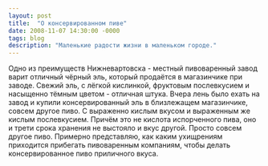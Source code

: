 ```yaml
---
layout: post
title:  "О консервированном пиве"
date: 2008-11-07 14:30:00 -0000
tags: blog 
description: "Маленькие радости жизни в маленьком городе."
---
```


Одно из преимуществ Нижневартовска - местный пивоваренный завод варит отличный чёрный эль, который продаётся в магазинчике при заводе. Свежий эль, с лёгкой кислинкой, фруктовым послевкусием и насыщенно тёмным цветом - отличная штука. Вчера лень было ехать на завод и купили консервированный эль в близлежащем магазинчике, совсем другое пиво. С выраженно кислым вкусом и выраженным же кислым послевкусием. Причём это не кислота испорченного пива, оно и трети срока хранения не выстояло и вкус другой. Просто совсем другое пиво. Примерно представляю, как каким ухищрениям приходится прибегать пивоваренным компаниям, чтобы делать консервированное пиво приличного вкуса.